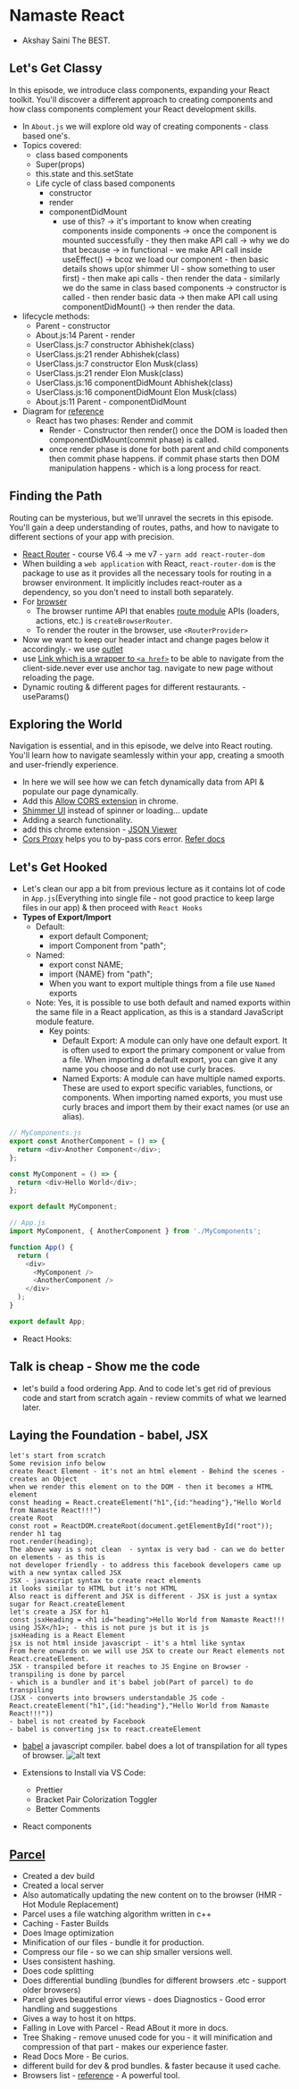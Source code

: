 # Namaste React

- Akshay Saini The BEST.

## Let's Get Classy

In this episode, we introduce class components, expanding your React toolkit. You'll discover a different approach to creating components and how class components complement your React development skills.

- In `About.js` we will explore old way of creating components - class based one's.
- Topics covered:
  - class based components
  - Super(props)
  - this.state and this.setState
  - Life cycle of class based components
    - constructor
    - render
    - componentDidMount
      - use of this? -> it's important to know when creating components inside components -> once the component is mounted successfully - they then make API call -> why we do that because -> in functional - we make API call inside useEffect() -> bcoz we load our component - then basic details shows up(or shimmer UI - show something to user first) - then make api calls - then render the data - similarly we do the same in class based components -> constructor is called - then render basic data -> then make API call using componentDidMount() -> then render the data.
- lifecycle methods:
  - Parent - constructor
  - About.js:14 Parent - render
  - UserClass.js:7 constructor Abhishek(class)
  - UserClass.js:21 render Abhishek(class)
  - UserClass.js:7 constructor Elon Musk(class)
  - UserClass.js:21 render Elon Musk(class)
  - UserClass.js:16 componentDidMount Abhishek(class)
  - UserClass.js:16 componentDidMount Elon Musk(class)
  - About.js:11 Parent - componentDidMount
- Diagram for [reference](https://projects.wojtekmaj.pl/react-lifecycle-methods-diagram/)
  - React has two phases: Render and commit
    - Render - Constructor then render() once the DOM is loaded then componentDidMount(commit phase) is called.
    - once render phase is done for both parent and child components then commit phase happens. if commit phase starts then DOM manipulation happens - which is a long process for react.

## Finding the Path

Routing can be mysterious, but we'll unravel the secrets in this episode. You'll gain a deep understanding of routes, paths, and how to navigate to different sections of your app with precision.

- [React Router](https://reactrouter.com/) - course V6.4 -> me v7 - `yarn add react-router-dom`
- When building a `web application` with React, `react-router-dom` is the package to use as it provides all the necessary tools for routing in a browser environment. It implicitly includes react-router as a dependency, so you don't need to install both separately.
- For [browser](https://reactrouter.com/start/data/custom)
  - The browser runtime API that enables [route module](https://reactrouter.com/start/data/custom#client-rendering) APIs (loaders, actions, etc.) is `createBrowserRouter`.
  - To render the router in the browser, use `<RouterProvider>`
- Now we want to keep our header intact and change pages below it accordingly.- we use [outlet](https://reactrouter.com/api/components/Outlet#outlet)
- use [Link which is a wrapper to `<a href>`](https://reactrouter.com/api/components/Link#link) to be able to navigate from the client-side.never ever use anchor tag. navigate to new page without reloading the page.
- Dynamic routing & different pages for different restaurants. - useParams()

## Exploring the World

Navigation is essential, and in this episode, we delve into React routing. You'll learn how to navigate seamlessly within your app, creating a smooth and user-friendly experience.

- In here we will see how we can fetch dynamically data from API & populate our page dynamically.
- Add this [Allow CORS extension](https://chromewebstore.google.com/detail/lhobafahddgcelffkeicbaginigeejlf?utm_source=item-share-cb) in chrome.
- [Shimmer UI](https://medium.com/lattice-what-is/shimmer-ui-a-better-way-to-show-loading-states-aa1f4e563d17) instead of spinner or loading... update
- Adding a search functionality.
- add this chrome extension - [JSON Viewer](https://chromewebstore.google.com/detail/aimiinbnnkboelefkjlenlgimcabobli?utm_source=item-share-cb)
- [Cors Proxy](https://corsproxy.io/) helps you to by-pass cors error. [Refer docs](https://corsproxy.io/docs/getting-started)

## Let's Get Hooked

- Let's clean our app a bit from previous lecture as it contains lot of code in `App.js`(Everything into single file - not good practice to keep large files in our app) & then proceed with `React Hooks`
- **Types of Export/Import**
  - Default:
    - export default Component;
    - import Component from "path";
  - Named:
    - export const NAME;
    - import {NAME} from "path";
    - When you want to export multiple things from a file use `Named` exports
  - Note: Yes, it is possible to use both default and named exports within the same file in a React application, as this is a standard JavaScript module feature.
    - Key points:
      - Default Export: A module can only have one default export. It is often used to export the primary component or value from a file. When importing a default export, you can give it any name you choose and do not use curly braces.
      - Named Exports: A module can have multiple named exports. These are used to export specific variables, functions, or components. When importing named exports, you must use curly braces and import them by their exact names (or use an alias).

```js
// MyComponents.js
export const AnotherComponent = () => {
  return <div>Another Component</div>;
};

const MyComponent = () => {
  return <div>Hello World</div>;
};

export default MyComponent;

// App.js
import MyComponent, { AnotherComponent } from './MyComponents';

function App() {
  return (
    <div>
      <MyComponent />
      <AnotherComponent />
    </div>
  );
}

export default App;

```

- React Hooks:

## Talk is cheap - Show me the code

- let's build a food ordering App. And to code let's get rid of previous code and start from scratch again - review commits of what we learned later.

## Laying the Foundation - babel, JSX

```text
let's start from scratch
Some revision info below
create React Element - it's not an html element - Behind the scenes - creates an Object
when we render this element on to the DOM - then it becomes a HTML element
const heading = React.createElement("h1",{id:"heading"},"Hello World from Namaste React!!!")
create Root
const root = ReactDOM.createRoot(document.getElementById("root"));
render h1 tag
root.render(heading);
The above way is s not clean  - syntax is very bad - can we do better on elements - as this is
not developer friendly - to address this facebook developers came up with a new syntax called JSX
JSX - javascript syntax to create react elements
it looks similar to HTML but it's not HTML
Also react is different and JSX is different - JSX is just a syntax sugar for React.createElement
let's create a JSX for h1
const jsxHeading = <h1 id="heading">Hello World from Namaste React!!! using JSX</h1>; - this is not pure js but it is js
jsxHeading is a React Element
jsx is not html inside javascript - it's a html like syntax
From here onwards on we will use JSX to create our React elements not React.createElement.
JSX - transpiled before it reaches to JS Engine on Browser - transpiling is done by parcel
- which is a bundler and it's babel job(Part of parcel) to do transpiling
(JSX - converts into browsers understandable JS code - React.createElement("h1",{id:"heading"},"Hello World from Namaste React!!!"))
- babel is not created by Facebook
- babel is converting jsx to react.createElement
```

- [babel](https://babeljs.io/) a javascript compiler. babel does a lot of transpilation for all types of browser.
  ![alt text](Images/image.png)

- Extensions to Install via VS Code:

  - Prettier
  - Bracket Pair Colorization Toggler
  - Better Comments

- React components

## [Parcel](https://parceljs.org/)

- Created a dev build
- Created a local server
- Also automatically updating the new content on to the browser (HMR - Hot Module Replacement)
- Parcel uses a file watching algorithm written in c++
- Caching - Faster Builds
- Does Image optimization
- Minification of our files - bundle it for production.
- Compress our file - so we can ship smaller versions well.
- Uses consistent hashing.
- Does code splitting
- Does differential bundling (bundles for different browsers .etc - support older browsers)
- Parcel gives beautiful error views - does Diagnostics - Good error handling and suggestions
- Gives a way to host it on https.
- Falling in Love with Parcel - Read ABout it more in docs.
- Tree Shaking - remove unused code for you - it will minification and compression of that part - makes our experience faster.
- Read Docs More - Be curios.
- different build for dev & prod bundles. & faster because it used cache.
- Browsers list - [reference](https://browserslist.dev/?q=bGFzdCAyIHZlcnNpb25z) - A powerful tool.
